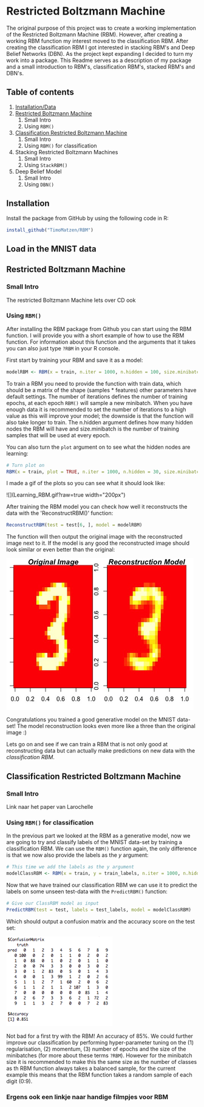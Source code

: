 # Restricted Boltzmann Machine 

The original purpose of this project was to create a working implementation of the Restricted Boltzmann Machine (RBM). However, after creating a working RBM function my interest moved to the classification RBM. After creating the classification RBM I got interested in stacking RBM's and Deep Belief Networks (DBN). As the project kept expanding I decided to turn my work into a package. This Readme serves as a description of my package and a small introduction to RBM's, classification RBM's, stacked RBM's and DBN's. 


## Table of contents

  1. [Installation/Data](#installation)
  2. [Restricted Boltzmann Machine](#RBM)
      1. Small Intro
      2. Using `RBM()` 
  3. [Classification Restricted Boltzmann Machine](#ClassRBM)
      1. Small Intro
      2. Using `RBM()` for classification
  4. Stacking Restricted Boltzmann Machines
      1. Small Intro
      2. Using `StackRBM()` 
  5. Deep Belief Model
      1. Small Intro 
      2. Using `DBN()` 

<a name="installation"/>

## Installation


Install the package from GitHub by using the following code in R:

```R
install_github("TimoMatzen/RBM")
```

## Load in the MNIST data

<a name="RBM"/>

## Restricted Boltzmann Machine

### Small Intro
The restricted Boltzmann Machine Iets over CD ook

### Using `RBM()`
After installing the RBM package from Github you can start using the RBM function. I will provide you with a short example of how to use the RBM function. For information about this function and the arguments that it takes you can also just type `?RBM` in your R console.

First start by training your RBM and save it as a model:

```R
modelRBM <- RBM(x = train, n.iter = 1000, n.hidden = 100, size.minibatch = 10)
```

To train a RBM you need to provide the function with train data, which should be a matrix of the shape (samples * features) other parameters have default settings. The number of iterations defines the number of training epochs, at each epoch `RBM()` will sample a new minibatch. When you have enough data it is recommended to set the number of iterations to a high value as this will improve your model; the downside is that the function will also take longer to train. The n.hidden argument defines how many hidden nodes the RBM will have and size.minibatch is the number of training samples that will be used at every epoch.

You can also turn the `plot` argument on to see what the hidden nodes are learning:

```R
# Turn plot on
RBM(x = train, plot = TRUE, n.iter = 1000, n.hidden = 30, size.minibatch = 10)
```
I made a gif of the plots so you can see what it should look like:

![](Learning_RBM.gif?raw=true width="200px")


After training the RBM model you can check how well it reconstructs the data with the 'ReconstructRBM()' function:

```R
ReconstructRBM(test = test[6, ], model = modelRBM)
```

The function will then output the original image with the reconstructed image next to it. If the model is any good the reconstructed image should look similar or even better than the original:

![](ReconThree.jpeg)

Congratulations you trained a good generative model on the MNIST data-set! The model reconstruction looks even more like a three than the original image :)

Lets go on and see if we can train a RBM that is not only good at reconstructing data but can actually make predictions on new data with the *classification RBM*.

<a name="ClassRBM"/>

## Classification Restricted Boltzmann Machine

### Small Intro
Link naar het paper van Larochelle

### Using `RBM()` for classification
In the previous part we looked at the RBM as a generative model, now we are going to try and classify labels of the MNIST data-set by training a classification RBM. We can use the `RBM()` function again, the only difference is that we now also provide the labels as the *y* argument:

```R
# This time we add the labels as the y argument
modelClassRBM <- RBM(x = train, y = train_labels, n.iter = 1000, n.hidden = 100, size.minibatch = 10)
```
Now that we have trained our classification RBM we can use it to predict the labels on some unseen test-data with the `PredictRBM()` function:

```R
# Give our ClassRBM model as input
PredictRBM(test = test, labels = test_labels, model = modelClassRBM)
```
Which should output a confusion matrix and the accuracy score on the test set:

![](OutClassRBM.png)

Not bad for a first try with the RBM! An accuracy of 85%. We could further improve our classification by performing hyper-parameter tuning on the (1) regularisation, (2) momentum, (3) number of epochs and the size of the minibatches (for more about these terms `?RBM`). However for the minibatch size it is recommended to make this the same size as the number of classes as th RBM function always takes a balanced sample, for the current example this means that the RBM function takes a random sample of each digit (0:9).


### Ergens ook een linkje naar handige filmpjes voor RBM








